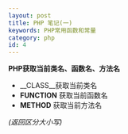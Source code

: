 ```yaml
---
layout: post
title: PHP 笔记(一)
keywords: PHP常用函数和常量
category: php
id: 4
---
```


__PHP获取当前类名、函数名、方法名__

* __CLASS__获取当前类名
* __FUNCTION__ 获取当前函数名
* __METHOD__ 获取当前方法名  

_(返回区分大小写)_

